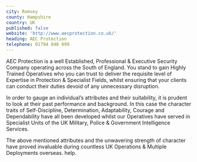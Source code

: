 ```yaml
---
city: Romsey
county: Hampshire
country: UK
published: false
website: 'http://www.aecprotection.co.uk/'
heading: AEC Protection
telephone: 01794 848 999
---
```

AEC Protection is a well Established, Professional & Executive Security Company operating across the South of England. You stand to gain Highly Trained Operatives who you can trust to deliver the requisite level of Expertise in Protection & Specialist Fields, whilst ensuring that your clients can conduct their duties devoid of any unnecessary disruption.

In order to gauge an individual’s attributes and their suitability, it is prudent to look at their past performance and background. In this case the character traits of Self-Discipline, Determination, Adaptability, Courage and Dependability have all been developed whilst our Operatives have served in Specialist Units of the UK Military, Police & Government Intelligence Services.

The above mentioned attributes and the unwavering strength of character have proved invaluable during countless UK Operations & Multiple Deployments overseas. help.
